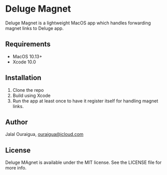 # Deluge Magnet

Deluge Magnet is a lightweight MacOS app which handles forwarding magnet links to Deluge app.

## Requirements

- MacOS 10.13+
- Xcode 10.0

## Installation

1. Clone the repo
2. Build using Xcode
3. Run the app at least once to have it register itself for handling magnet links.

## Author

Jalal Ouraigua, ouraigua@icloud.com

## License

Deluge MAgnet is available under the MIT license. See the LICENSE file for more info.
